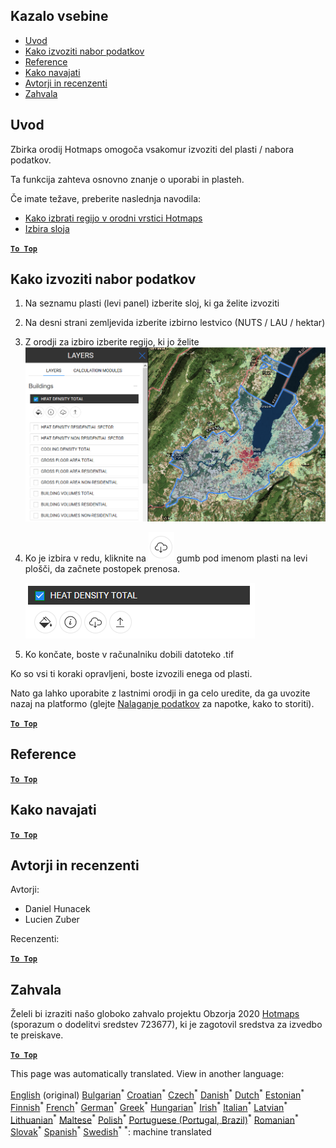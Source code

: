 <h2> Kazalo vsebine </h2><ul><li> <a href="#Introduction">Uvod</a> </li><li> <a href="#How-to-export-a-dataset">Kako izvoziti nabor podatkov</a> </li><li> <a href="#References">Reference</a> </li><li> <a href="#How-to-cite">Kako navajati</a> </li><li> <a href="#Authors-and-reviewers">Avtorji in recenzenti</a> </li><li> <a href="#Acknowledgement">Zahvala</a> </li></ul><h2> Uvod </h2><p> Zbirka orodij Hotmaps omogoča vsakomur izvoziti del plasti / nabora podatkov. </p><p> Ta funkcija zahteva osnovno znanje o uporabi in plasteh. </p><p> Če imate težave, preberite naslednja navodila: </p><ul><li> <a href="sl-How-to-select-a-region-in-the-Hotmaps-toolbox">Kako izbrati regijo v orodni vrstici Hotmaps</a> </li><li> <a href="sl-Layer-section">Izbira sloja</a> </li></ul><p><ins> <code><strong><a href="#table-of-contents">To Top</a></strong></code> </ins> </p><h2> Kako izvoziti nabor podatkov </h2><ol><li><p> Na seznamu plasti (levi panel) izberite sloj, ki ga želite izvoziti </p></li><li><p> Na desni strani zemljevida izberite izbirno lestvico (NUTS / LAU / hektar) </p></li><li><p> Z orodji za izbiro izberite regijo, ki jo želite <img alt="export_selection" src="images/export_selection.png"/></p></li><li><p> Ko je izbira v redu, kliknite na <img alt="gumb za izvoz" src="images/layer-export-btn.png"/> gumb pod imenom plasti na levi plošči, da začnete postopek prenosa. </p><p><img alt="možnosti plasti" src="images/layer-options.png"/></p></li><li><p> Ko končate, boste v računalniku dobili datoteko .tif </p></li></ol><p> Ko so vsi ti koraki opravljeni, boste izvozili enega od plasti. </p><p> Nato ga lahko uporabite z lastnimi orodji in ga celo uredite, da ga uvozite nazaj na platformo (glejte <a href="Data_upload">Nalaganje podatkov</a> za napotke, kako to storiti). </p><p><ins> <code><strong><a href="#table-of-contents">To Top</a></strong></code> </ins> </p><h2> Reference </h2><p><ins> <code><strong><a href="#table-of-contents">To Top</a></strong></code> </ins> </p><h2> Kako navajati </h2><p><ins> <code><strong><a href="#table-of-contents">To Top</a></strong></code> </ins> </p><h2> Avtorji in recenzenti </h2><p> Avtorji: </p><ul><li> Daniel Hunacek </li><li> Lucien Zuber </li></ul><p> Recenzenti: </p><p><ins> <code><strong><a href="#table-of-contents">To Top</a></strong></code> </ins> </p><h2> Zahvala </h2><p> Želeli bi izraziti našo globoko zahvalo projektu Obzorja 2020 <a href="https://www.hotmaps-project.eu">Hotmaps</a> (sporazum o dodelitvi sredstev 723677), ki je zagotovil sredstva za izvedbo te preiskave. </p><p><ins> <code><strong><a href="#table-of-contents">To Top</a></strong></code> </ins> </p>

This page was automatically translated. View in another language:

[English](en-Data-export-functionalities) (original) [Bulgarian](bg-Data-export-functionalities)<sup>\*</sup> [Croatian](hr-Data-export-functionalities)<sup>\*</sup> [Czech](cs-Data-export-functionalities)<sup>\*</sup> [Danish](da-Data-export-functionalities)<sup>\*</sup> [Dutch](nl-Data-export-functionalities)<sup>\*</sup> [Estonian](et-Data-export-functionalities)<sup>\*</sup> [Finnish](fi-Data-export-functionalities)<sup>\*</sup> [French](fr-Data-export-functionalities)<sup>\*</sup> [German](de-Data-export-functionalities)<sup>\*</sup> [Greek](el-Data-export-functionalities)<sup>\*</sup> [Hungarian](hu-Data-export-functionalities)<sup>\*</sup> [Irish](ga-Data-export-functionalities)<sup>\*</sup> [Italian](it-Data-export-functionalities)<sup>\*</sup> [Latvian](lv-Data-export-functionalities)<sup>\*</sup> [Lithuanian](lt-Data-export-functionalities)<sup>\*</sup> [Maltese](mt-Data-export-functionalities)<sup>\*</sup> [Polish](pl-Data-export-functionalities)<sup>\*</sup> [Portuguese (Portugal, Brazil)](pt-Data-export-functionalities)<sup>\*</sup> [Romanian](ro-Data-export-functionalities)<sup>\*</sup> [Slovak](sk-Data-export-functionalities)<sup>\*</sup>  [Spanish](es-Data-export-functionalities)<sup>\*</sup> [Swedish](sv-Data-export-functionalities)<sup>\*</sup>
<sup>\*</sup>: machine translated
